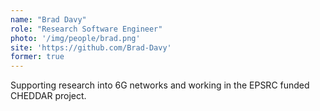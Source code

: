 ```yaml
---
name: "Brad Davy"
role: "Research Software Engineer"
photo: '/img/people/brad.png'
site: 'https://github.com/Brad-Davy'
former: true
---
```


Supporting research into 6G networks and working in the EPSRC funded CHEDDAR project.
